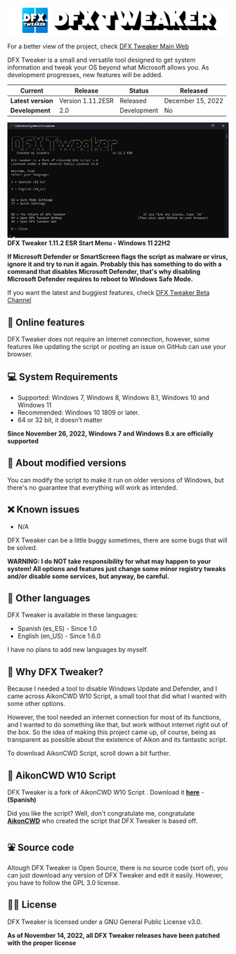 ![](https://raw.githubusercontent.com/ivandfx/DFXTweaker/main/images/dfxilogo128.png)

For a better view of the project, check [DFX Tweaker Main Web](https://ivandfx.github.io/DFXTweaker)

DFX Tweaker is a small and versatile tool designed to get system information and tweak your OS beyond what Microsoft allows you. As development progresses, new features will be added.

|Current|Release|Status|Released|
|---|---|---|---|
|**Latest version**|Version 1.11.2ESR|Released|December 15, 2022
|**Development**|2.0|Development|No|

![](https://raw.githubusercontent.com/ivandfx/DFXTweaker/dfxtweakerweb/images/dfxesr1.png)
**DFX Tweaker 1.11.2 ESR Start Menu - Windows 11 22H2**

**If Microsoft Defender or SmartScreen flags the script as malware or virus, ignore it and try to run it again. Probably this has something to do with a command that disables Microsoft Defender, that's why disabling Microsoft Defender requires to reboot to Windows Safe Mode.**

If you want the latest and buggiest features, check [DFX Tweaker Beta Channel](https://ivandfx.github.io/DFXTweaker/beta/index.html)

## 🐇 Online features
DFX Tweaker does not require an internet connection, however, some features like updating the script or posting an issue on GitHub can use your browser.

## 💻 System Requirements
- Supported: Windows 7, Windows 8, Windows 8.1, Windows 10 and Windows 11
- Recommended: Windows 10 1809 or later.
- 64 or 32 bit, it doesn't matter

**Since November 26, 2022, Windows 7 and Windows 8.x are officially supported**

## 💱 About modified versions
You can modify the script to make it run on older versions of Windows, but there's no guarantee that everything will work as intended.

## ❌ Known issues
- N/A

DFX Tweaker can be a little buggy sometimes, there are some bugs that will be solved.

**WARNING: I do NOT take responsibility for what may happen to your system! All options and features just change some minor registry tweaks and/or disable some services, but anyway, be careful.**

## 🔆 Other languages
DFX Tweaker is available in these languages:
- Spanish (es_ES) - Since 1.0
- English (en_US) - Since 1.6.0

I have no plans to add new languages by myself.

## 🧀 Why DFX Tweaker?
Because I needed a tool to disable Windows Update and Defender, and I came across AikonCWD W10 Script, a small tool that did what I wanted with some other options.

However, the tool needed an internet connection for most of its functions, and I wanted to do something like that, but work without internet right out of the box. So the idea of making this project came up, of course, being as transparent as possible about the existence of Aikon and its fantastic script.

To download AikonCWD Script, scroll down a bit further.

## 🧭 AikonCWD W10 Script
DFX Tweaker is a fork of AikonCWD W10 Script . Download it [**here**](https://github.com/aikoncwd/win10script) - **(Spanish)**

Did you like the script? Well, don't congratulate me, congratulate [**AikonCWD**](https://github.com/aikoncwd) who created the script that DFX Tweaker is based off.

## ⛲ Source code
Altough DFX Tweaker is Open Source, there is no source code (sort of), you can just download any version of DFX Tweaker and edit it easily. However, you have to follow the GPL 3.0 license.

## 👨‍🎓 License
DFX Tweaker is licensed under a GNU General Public License v3.0.

**As of November 14, 2022, all DFX Tweaker releases have been patched with the proper license**
